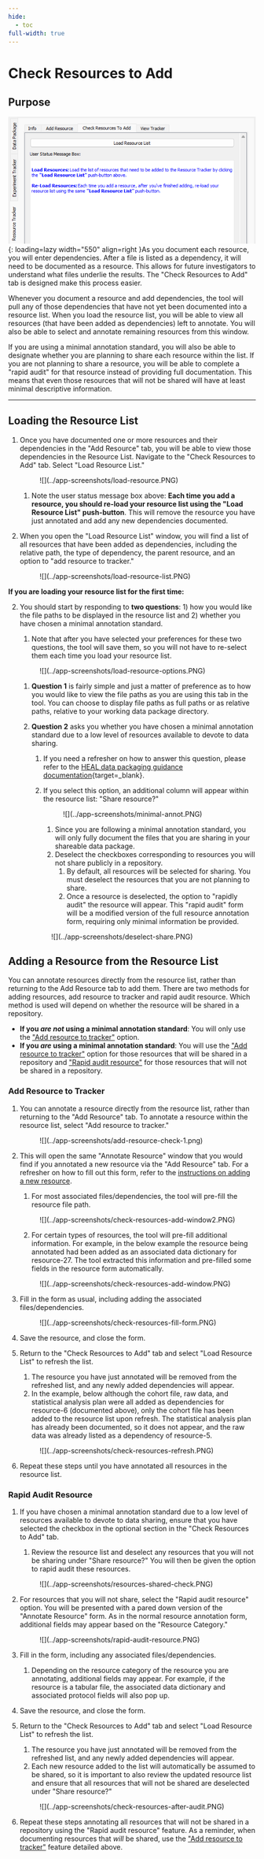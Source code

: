 ```yaml
---
hide:
  - toc
full-width: true
---
```


# Check Resources to Add

## Purpose

![](../app-screenshots/check-resource.png){: loading=lazy width="550" align=right }As you document each resource, you will enter dependencies. After a file is listed as a dependency, it will need to be documented as a resource. This allows for future investigators to understand what files underlie the results. The "Check Resources to Add" tab is designed make this process easier. 

Whenever you document a resource and add dependencies, the tool will pull any of those dependencies that have not yet been documented into a resource list. When you load the resource list, you will be able to view all resources (that have been added as dependencies) left to annotate. You will also be able to select and annotate remaining resources from this window.

If you are using a minimal annotation standard, you will also be able to designate whether you are planning to share each resource within the list. If you are not planning to share a resource, you will be able to complete a "rapid audit" for that resource instead of providing full documentation. This means that even those resources that will not be shared will have at least minimal descriptive information.

***

## Loading the Resource List

1. Once you have documented one or more resources and their dependencies in the "Add Resource" tab, you will be able to view those dependencies in the Resource List. Navigate to the "Check Resources to Add" tab. Select "Load Resource List."

     <figure markdown>
        ![](../app-screenshots/load-resource.PNG)
        <figcaption></figcaption>
    </figure>

    1. Note the user status message box above: **Each time you add a resource, you should re-load your resource list using the "Load Resource List" push-button**. This will remove the resource you have just annotated and add any new dependencies documented.

2. When you open the "Load Resource List" window, you will find a list of all resources that have been added as dependencies, including the relative path, the type of dependency, the parent resource, and an option to "add resource to tracker."

     <figure markdown>
        ![](../app-screenshots/load-resource-list.PNG)
        <figcaption></figcaption>
    </figure>

**If you are loading your resource list for the first time:**

2. You should start by responding to **two questions**: 1) how you would like the file paths to be displayed in the resource list and 2) whether you have chosen a minimal annotation standard. 
    1. Note that after you have selected your preferences for these two questions, the tool will save them, so you will not have to re-select them each time you load your resource list.

     <figure markdown>
        ![](../app-screenshots/load-resource-options.PNG)
        <figcaption></figcaption>
    </figure>


    1. **Question 1** is fairly simple and just a matter of preference as to how you would like to view the file paths as you are using this tab in the tool. You can choose to display file paths as full paths or as relative paths, relative to your working data package directory.
    2. **Question 2** asks you whether you have chosen a minimal annotation standard due to a low level of resources available to devote to data sharing. 
        1. If you need a refresher on how to answer this question, please refer to the [HEAL data packaging guidance documentation](https://norc-heal.github.io/heal-data-pkg-guide/){target=_blank}.
        2. If you select this option, an additional column will appear within the resource list: "Share resource?"

            <figure markdown>
                ![](../app-screenshots/minimal-annot.PNG)
                <figcaption></figcaption>
            </figure>

            1. Since you are following a minimal annotation standard, you will only fully document the files that you are sharing in your shareable data package.
            2. Deselect the checkboxes corresponding to resources you will not share publicly in a repository.
                1. By default, all resources will be selected for sharing. You must deselect the resources that you are not planning to share.
                3. Once a resource is deselected, the option to "rapidly audit" the resource will appear. This "rapid audit" form will be a modified version of the full resource annotation form, requiring only minimal information be provided.

        <figure markdown>
            ![](../app-screenshots/deselect-share.PNG)
            <figcaption></figcaption>
        </figure>

## Adding a Resource from the Resource List

You can annotate resources directly from the resource list, rather than returning to the Add Resource tab to add them. There are two methods for adding resources, add resource to tracker and rapid audit resource. Which method is used will depend on whether the resource will be shared in a repository. 

* **If you *are not* using a minimal annotation standard**: You will only use the ["Add resource to tracker"](#add-resource-to-tracker) option. 
* **If you *are* using a minimal annotation standard**: You will use the ["Add resource to tracker"](#add-resource-to-tracker) option for those resources that will be shared in a repository and ["Rapid audit resource"](#rapid-audit-resource) for those resources that will not be shared in a repository.

### Add Resource to Tracker

1. You can annotate a resource directly from the resource list, rather than returning to the "Add Resource" tab. To annotate a resource within the resource list, select "Add resource to tracker."

    <figure markdown>
        ![](../app-screenshots/add-resource-check-1.png)
        <figcaption></figcaption>
    </figure>

2. This will open the same "Annotate Resource" window that you would find if you annotated a new resource via the "Add Resource" tab. For a refresher on how to fill out this form, refer to the [instructions on adding a new resource](addresource.md).
    1. For most associated files/dependencies, the tool will pre-fill the resource file path. 
    <figure markdown>
        ![](../app-screenshots/check-resources-add-window2.PNG)
        <figcaption></figcaption>
    </figure>
    
    2. For certain types of resources, the tool will pre-fill additional information. For example, in the below example the resource being annotated had been added as an associated data dictionary for resource-27. The tool extracted this information and pre-filled some fields in the resource form automatically. 
    <figure markdown>
        ![](../app-screenshots/check-resources-add-window.PNG)
        <figcaption></figcaption>
    </figure>

3. Fill in the form as usual, including adding the associated files/dependencies.

    <figure markdown>
        ![](../app-screenshots/check-resources-fill-form.PNG)
        <figcaption></figcaption>
    </figure>

4. Save the resource, and close the form.
5. Return to the "Check Resources to Add" tab and select "Load Resource List" to refresh the list. 
    1. The resource you have just annotated will be removed from the refreshed list, and any newly added dependencies will appear. 
    2. In the example, below although the cohort file, raw data, and statistical analysis plan were all added as dependencies for resource-6 (documented above), only the cohort file has been added to the resource list upon refresh. The statistical analysis plan has already been documented, so it does not appear, and the raw data was already listed as a dependency of resource-5.

    <figure markdown>
        ![](../app-screenshots/check-resources-refresh.PNG)
        <figcaption></figcaption>
    </figure>

6. Repeat these steps until you have annotated all resources in the resource list.


### Rapid Audit Resource

1. If you have chosen a minimal annotation standard due to a low level of resources available to devote to data sharing, ensure that you have selected the checkbox in the optional section in the "Check Resources to Add" tab.
    1. Review the resource list and deselect any resources that you will not be sharing under "Share resource?" You will then be given the option to rapid audit these resources.

    <figure markdown>
        ![](../app-screenshots/resources-shared-check.PNG)
        <figcaption></figcaption>
    </figure>

2. For resources that you will not share, select the "Rapid audit resource" option. You will be presented with a pared down version of the "Annotate Resource" form. As in the normal resource annotation form, additional fields may appear based on the "Resource Category."

    <figure markdown>
        ![](../app-screenshots/rapid-audit-resource.PNG)
        <figcaption></figcaption>
    </figure>

3. Fill in the form, including any associated files/dependencies.
    1. Depending on the resource category of the resource you are annotating, additional fields may appear. For example, if the resource is a tabular file, the associated data dictionary and associated protocol fields will also pop up.
4. Save the resource, and close the form.
5. Return to the "Check Resources to Add" tab and select "Load Resource List" to refresh the list. 
    1. The resource you have just annotated will be removed from the refreshed list, and any newly added dependencies will appear. 
    2. Each new resource added to the list will automatically be assumed to be shared, so it is important to also review the updated resource list and ensure that all resources that will not be shared are deselected under "Share resource?"

    <figure markdown>
        ![](../app-screenshots/check-resources-after-audit.PNG)
        <figcaption></figcaption>
    </figure>

6. Repeat these steps annotating all resources that will not be shared in a repository using the "Rapid audit resource" feature. As a reminder, when documenting resources that *will* be shared, use the ["Add resource to tracker"](#add-resource-to-tracker) feature detailed above.
